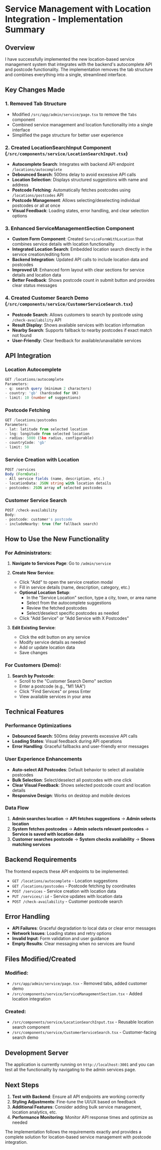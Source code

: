 # Service Management with Location Integration - Implementation Summary

## Overview

I have successfully implemented the new location-based service management system that integrates with the backend's autocomplete API and postcode functionality. The implementation removes the tab structure and combines everything into a single, streamlined interface.

## Key Changes Made

### 1. **Removed Tab Structure**
- Modified `/src/app/admin/service/page.tsx` to remove the `Tabs` component
- Combined service management and location functionality into a single interface
- Simplified the page structure for better user experience

### 2. **Created LocationSearchInput Component** (`/src/components/service/LocationSearchInput.tsx`)
- **Autocomplete Search**: Integrates with backend API endpoint `/locations/autocomplete`
- **Debounced Search**: 500ms delay to avoid excessive API calls
- **Location Selection**: Displays structured suggestions with name and address
- **Postcode Fetching**: Automatically fetches postcodes using `/locations/postcodes` API
- **Postcode Management**: Allows selecting/deselecting individual postcodes or all at once
- **Visual Feedback**: Loading states, error handling, and clear selection options

### 3. **Enhanced ServiceManagementSection Component**
- **Custom Form Component**: Created `ServiceFormWithLocation` that combines service details with location functionality
- **Integrated Location Search**: Embedded location search directly in the service creation/editing form
- **Backend Integration**: Updated API calls to include location data and postcodes
- **Improved UI**: Enhanced form layout with clear sections for service details and location data
- **Better Feedback**: Shows postcode count in submit button and provides clear status messages

### 4. **Created Customer Search Demo** (`/src/components/service/CustomerServiceSearch.tsx`)
- **Postcode Search**: Allows customers to search by postcode using `/check-availability` API
- **Result Display**: Shows available services with location information
- **Nearby Search**: Supports fallback to nearby postcodes if exact match not found
- **User-Friendly**: Clear feedback for available/unavailable services

## API Integration

### Location Autocomplete
```typescript
GET /locations/autocomplete
Parameters:
- q: search query (minimum 2 characters)
- country: 'gb' (hardcoded for UK)
- limit: 10 (number of suggestions)
```

### Postcode Fetching
```typescript
GET /locations/postcodes
Parameters:
- lat: latitude from selected location
- lng: longitude from selected location
- radius: 5000 (5km radius, configurable)
- countryCode: 'gb'
- limit: 50
```

### Service Creation with Location
```typescript
POST /services
Body (FormData):
- All service fields (name, description, etc.)
- locationData: JSON string with location details
- postcodes: JSON array of selected postcodes
```

### Customer Service Search
```typescript
POST /check-availability
Body:
- postcode: customer's postcode
- includeNearby: true (for fallback search)
```

## How to Use the New Functionality

### For Administrators:

1. **Navigate to Services Page**: Go to `/admin/service`

2. **Create New Service**:
   - Click "Add" to open the service creation modal
   - Fill in service details (name, description, category, etc.)
   - **Optional Location Setup**:
     - In the "Service Location" section, type a city, town, or area name
     - Select from the autocomplete suggestions
     - Review the fetched postcodes
     - Select/deselect specific postcodes as needed
   - Click "Add Service" or "Add Service with X Postcodes"

3. **Edit Existing Service**:
   - Click the edit button on any service
   - Modify service details as needed
   - Add or update location data
   - Save changes

### For Customers (Demo):

1. **Search by Postcode**:
   - Scroll to the "Customer Search Demo" section
   - Enter a postcode (e.g., "M1 1AA")
   - Click "Find Services" or press Enter
   - View available services in your area

## Technical Features

### Performance Optimizations
- **Debounced Search**: 500ms delay prevents excessive API calls
- **Loading States**: Visual feedback during API operations
- **Error Handling**: Graceful fallbacks and user-friendly error messages

### User Experience Enhancements
- **Auto-select All Postcodes**: Default behavior to select all available postcodes
- **Bulk Selection**: Select/deselect all postcodes with one click
- **Clear Visual Feedback**: Shows selected postcode count and location details
- **Responsive Design**: Works on desktop and mobile devices

### Data Flow
1. **Admin searches location** → **API fetches suggestions** → **Admin selects location**
2. **System fetches postcodes** → **Admin selects relevant postcodes** → **Service is saved with location data**
3. **Customer searches postcode** → **System checks availability** → **Shows matching services**

## Backend Requirements

The frontend expects these API endpoints to be implemented:

- `GET /locations/autocomplete` - Location suggestions
- `GET /locations/postcodes` - Postcode fetching by coordinates
- `POST /services` - Service creation with location data
- `PUT /services/:id` - Service updates with location data
- `POST /check-availability` - Customer postcode search

## Error Handling

- **API Failures**: Graceful degradation to local data or clear error messages
- **Network Issues**: Loading states and retry options
- **Invalid Input**: Form validation and user guidance
- **Empty Results**: Clear messaging when no services are found

## Files Modified/Created

### Modified:
- `/src/app/admin/service/page.tsx` - Removed tabs, added customer demo
- `/src/components/service/ServiceManagementSection.tsx` - Added location integration

### Created:
- `/src/components/service/LocationSearchInput.tsx` - Reusable location search component
- `/src/components/service/CustomerServiceSearch.tsx` - Customer-facing search demo

## Development Server

The application is currently running on `http://localhost:3001` and you can test all the functionality by navigating to the admin services page.

## Next Steps

1. **Test with Backend**: Ensure all API endpoints are working correctly
2. **Styling Adjustments**: Fine-tune the UI/UX based on feedback
3. **Additional Features**: Consider adding bulk service management, location analytics, etc.
4. **Performance Monitoring**: Monitor API response times and optimize as needed

The implementation follows the requirements exactly and provides a complete solution for location-based service management with postcode integration.
